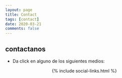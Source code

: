 ```yaml
---
layout: page
title: Contact
tags: [contact]
date: 2020-03-21
comments: false
---
```

## contactanos

- Da click en alguno de los siguientes medios: 

<center>{% include social-links.html %}</center>
